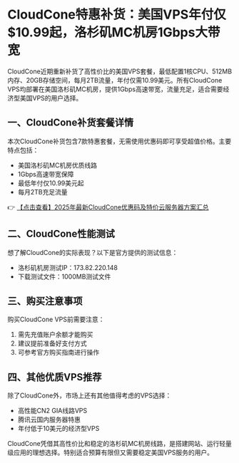 # CloudCone特惠补货：美国VPS年付仅$10.99起，洛杉矶MC机房1Gbps大带宽

CloudCone近期重新补货了高性价比的美国VPS套餐，最低配置1核CPU、512MB内存、20GB存储空间，每月2TB流量，年付仅需10.99美元。所有CloudCone VPS均部署在美国洛杉矶MC机房，提供1Gbps高速带宽，流量充足，适合需要经济型美国VPS的用户选择。

## 一、CloudCone补货套餐详情

本次CloudCone补货包含7款特惠套餐，无需使用优惠码即可享受超值价格。主要特点包括：

- 美国洛杉矶MC机房优质线路
- 1Gbps高速带宽保障
- 最低年付仅10.99美元起
- 每月2TB充足流量

👉 [【点击查看】2025年最新CloudCone优惠码及特价云服务器方案汇总](https://bit.ly/Cloudcone)

## 二、CloudCone性能测试

想了解CloudCone的实际表现？以下是官方提供的测试信息：

- 洛杉矶机房测试IP：173.82.220.148
- 下载测试文件：1000MB测试文件

## 三、购买注意事项

购买CloudCone VPS前需要注意：

1. 需先充值账户余额才能购买
2. 建议提前准备好支付方式
3. 可参考官方购买指南进行操作

## 四、其他优质VPS推荐

除了CloudCone外，市场上还有其他值得考虑的VPS选择：

- 高性能CN2 GIA线路VPS
- 腾讯云国内服务器特惠
- 年付低于10美元的经济型VPS

CloudCone凭借其高性价比和稳定的洛杉矶MC机房线路，是搭建网站、运行轻量级应用的理想选择。特别适合预算有限但又需要稳定美国VPS服务的用户。